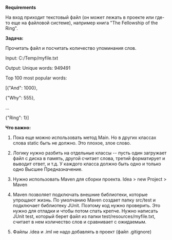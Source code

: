 **Requirements**

На вход приходит текстовый файл (он может лежать в проекте или где-то еще на файловой системе), например книга "The Fellowship of the Ring".

**Задача:** 

Прочитать файл и посчитать количество упоминания слов. 

Input: C:/Temp/myfile.txt

Output: 
Unique words: 949491

Top 100 most popular words:

[{"And": 1000}, 

{"Why": 555},

... 

{"Ring": 1}]

**Что важно:**

1. Пока еще можно использовать метод Main. Но в других классах слова static быть не должно. Это плохое, злое слово.

2. Логику нужно разбить на отдельные классы -- пусть один загружает файл с диска в память, другой считает слова, третий форматирует и выводит ответ, и т.д.
У каждого класса должно быть одно и только одно Высшее Предназначение.

3. Нужно использовать Maven для сборки проекта. Idea > new Project > Maven

4. Maven позволяет подключать внешние библиотеки, которые упрощают жизнь. По умолчанию Maven создает папку src/test и подключает библиотеку JUnit. Поэтому код нужно проверить. Это нужно для отладки и чтобы потом спать крепче. Нужно написать JUnit test, который берет файл из папки test/resources/myfile.txt, считает в нем количество слов и сравнивает с ожидаемым.

5. Файлы .idea и .iml не надо добавлять в проект (файл .gitignore)
